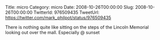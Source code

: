 Title: micro
Category: micro
Date: 2008-10-26T00:00:00
Slug: 2008-10-26T00:00:00
TwitterId: 976509435
TweetUrl: https://twitter.com/mark_philpot/status/976509435

There is nothing quite like sitting on the steps of the Lincoln Memorial looking out over the mall. Especially @ sunset